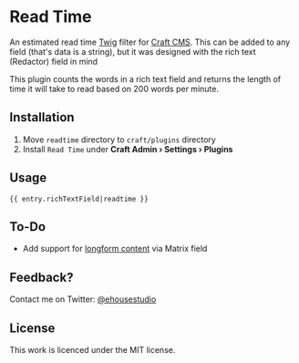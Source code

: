 # Read Time

An estimated read time [Twig](http://twig.sensiolabs.org/) filter for [Craft CMS](http://buildwithcraft.com/). This can be added to any field (that's data is a string), but it was designed with the rich text (Redactor) field in mind

This plugin counts the words in a rich text field and returns the length of time it will take to read based on 200 words per minute.

## Installation

1. Move `readtime` directory to `craft/plugins` directory
2. Install `Read Time` under **Craft Admin &rsaquo; Settings &rsaquo; Plugins**

## Usage

```
{{ entry.richTextField|readtime }}
```

## To-Do
-  Add support for [longform content](http://alistapart.com/blog/post/longform-content-with-craft-matrix) via Matrix field

## Feedback?

Contact me on Twitter: [@ehousestudio](https://twitter.com/ehousestudio)

## License

This work is licenced under the MIT license.
